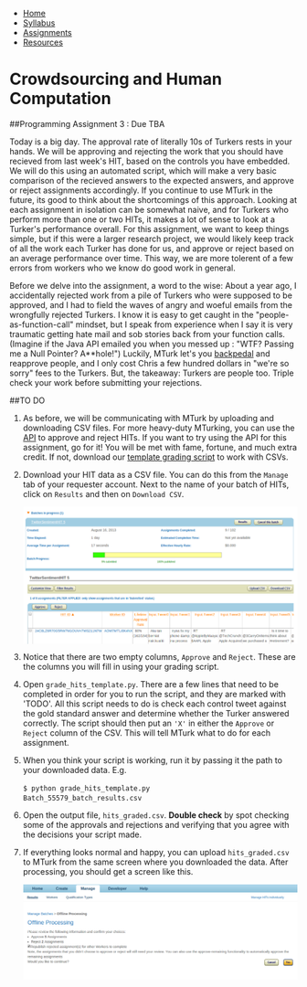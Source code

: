 <ul id="ProjectSubmenu">
    <li><a class="home" href="../index.html" title="Home">Home</a></li>
    <li><a class="syllabus" href="../syllabus.html" title="Syllabus">Syllabus</a></li>
    <li><a class="assignments" href="../assignments.html" title="Assignments">Assignments</a></li>
    <li><a class="resources" href="../resources.html" title="Resources">Resources</a></li>
</ul>

<link rel="stylesheet" type="text/css" href="../stylesheet.css" />

# Crowdsourcing and Human Computation

##Programming Assignment 3 : Due TBA

Today is a big day. The approval rate of literally 10s of Turkers rests in your hands. We will be approving and rejecting the work that you should have recieved from last week's HIT, based on the controls you have embedded. We will do this using an automated script, which will make a very basic comparison of the recieved answers to the expected answers, and approve or reject assignments accordingly. If you continue to use MTurk in the future, its good to think about the shortcomings of this approach. Looking at each assignment in isolation can be somewhat naive, and for Turkers who perform more than one or two HITs, it makes a lot of sense to look at a Turker's performance overall. For this assignment, we want to keep things simple, but if this were a larger research project, we would likely keep track of all the work each Turker has done for us, and approve or reject based on an average performance over time. This way, we are more tolerent of a few errors from workers who we know do good work in general. 

Before we delve into the assignment, a word to the wise: About a year ago, I accidentally rejected work from a pile of Turkers who were supposed to be approved, and I had to field the waves of angry and woeful emails from the wrongfully rejected Turkers. I know it is easy to get caught in the "people-as-function-call" mindset, but I speak from experience when I say it is very traumatic getting hate mail and sob stories back from your function calls. (Imagine if the Java API emailed you when you messed up : "WTF? Passing me a Null Pointer? A**hole!") Luckily, MTurk let's you [backpedal](http://elliepavlick.blogspot.com/2012/09/mturk-approverejectedassignment-howto.html) and reapprove people, and I only cost Chris a few hundred dollars in "we're so sorry" fees to the Turkers. But, the takeaway: Turkers are people too. Triple check your work before submitting your rejections. 


##TO DO

1. As before, we will be communicating with MTurk by uploading and downloading CSV files. For more heavy-duty MTurking, you can use the [API](http://docs.aws.amazon.com/AWSMechTurk/latest/AWSMturkAPI/ApiReference_ApproveAssignmentOperation.html) to approve and reject HITs. If you want to try using the API for this assignment, go for it! You will be met with fame, fortune, and much extra credit. If not, download our [template grading script](downloads/grade_hits_template.py) to work with CSVs.

2. Download your HIT data as a CSV file. You can do this from the <code>Manage</code> tab of your requester account. Next to the name of your batch of HITs, click on <code>Results</code> and then on <code>Download CSV</code>. 

	<img src="../images/results.png" align="middle">
	<img src="../images/upload.png" align="middle">

3. Notice that there are two empty columns, <code>Approve</code> and <code>Reject</code>. These are the columns you will fill in using your grading script.

4. Open <code>grade&#95;hits&#95;template.py</code>. There are a few lines that need to be completed in order for you to run the script, and they are marked with 'TODO'. All this script needs to do is check each control tweet against the gold standard answer and determine whether the Turker answered correctly. The script should then put an <code>'X'</code> in either the <code>Approve</code> or <code>Reject</code> column of the CSV. This will tell MTurk what to do for each assignment. 

5. When you think your script is working, run it by passing it the path to your downloaded data. E.g.

	<code>$ python grade&#95;hits&#95;template.py Batch&#95;55579&#95;batch&#95;results.csv</code> 

6. Open the output file, <code>hits&#95;graded.csv</code>. <b>Double check</b> by spot checking some of the approvals and rejections and verifying that you agree with the decisions your script made. 

7. If everything looks normal and happy, you can upload <code>hits&#95;graded.csv</code> to MTurk from the same screen where you downloaded the data. After processing, you should get a screen like this. 

	<img src="../images/approve-reject.png" align="middle">





 
